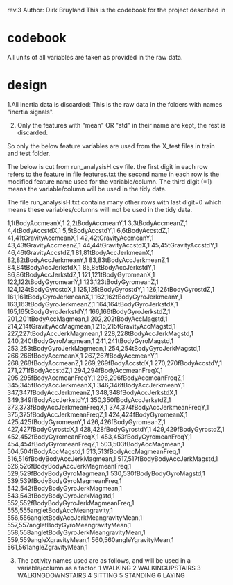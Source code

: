 rev.3
Author: Dirk Bruyland
This is the codebook for the project described in



codebook
=========
All units of all variables are taken as provided in the raw data.



design
=======
1.All inertia data is discarded:
This is the raw data in the folders with names "inertia signals".

2. Only the features with "mean" OR "std" in their name are kept, the rest is discarded.

So only the below feature variables are used from the X_test files in train and test folder.

The below is cut from run_analysisH.csv file.
the first digit in each row refers to the feature in file features.txt
the second name in each row is the modified feature name used for the variable/column.
The third digit (=1) means the variable/column will be used in the tidy data.

The file run_analysisH.txt contains many other rows with last digit=0 which means these
variables/columns willl not be used in the tidy data.

1,1tBodyAccmeanX,1
2,2tBodyAccmeanY,1
3,3tBodyAccmeanZ,1
4,4tBodyAccstdX,1
5,5tBodyAccstdY,1
6,6tBodyAccstdZ,1
41,41tGravityAccmeanX,1
42,42tGravityAccmeanY,1
43,43tGravityAccmeanZ,1
44,44tGravityAccstdX,1
45,45tGravityAccstdY,1
46,46tGravityAccstdZ,1
81,81tBodyAccJerkmeanX,1
82,82tBodyAccJerkmeanY,1
83,83tBodyAccJerkmeanZ,1
84,84tBodyAccJerkstdX,1
85,85tBodyAccJerkstdY,1
86,86tBodyAccJerkstdZ,1
121,121tBodyGyromeanX,1
122,122tBodyGyromeanY,1
123,123tBodyGyromeanZ,1
124,124tBodyGyrostdX,1
125,125tBodyGyrostdY,1
126,126tBodyGyrostdZ,1
161,161tBodyGyroJerkmeanX,1
162,162tBodyGyroJerkmeanY,1
163,163tBodyGyroJerkmeanZ,1
164,164tBodyGyroJerkstdX,1
165,165tBodyGyroJerkstdY,1
166,166tBodyGyroJerkstdZ,1
201,201tBodyAccMagmean,1
202,202tBodyAccMagstd,1
214,214tGravityAccMagmean,1
215,215tGravityAccMagstd,1
227,227tBodyAccJerkMagmean,1
228,228tBodyAccJerkMagstd,1
240,240tBodyGyroMagmean,1
241,241tBodyGyroMagstd,1
253,253tBodyGyroJerkMagmean,1
254,254tBodyGyroJerkMagstd,1
266,266fBodyAccmeanX,1
267,267fBodyAccmeanY,1
268,268fBodyAccmeanZ,1
269,269fBodyAccstdX,1
270,270fBodyAccstdY,1
271,271fBodyAccstdZ,1
294,294fBodyAccmeanFreqX,1
295,295fBodyAccmeanFreqY,1
296,296fBodyAccmeanFreqZ,1
345,345fBodyAccJerkmeanX,1
346,346fBodyAccJerkmeanY,1
347,347fBodyAccJerkmeanZ,1
348,348fBodyAccJerkstdX,1
349,349fBodyAccJerkstdY,1
350,350fBodyAccJerkstdZ,1
373,373fBodyAccJerkmeanFreqX,1
374,374fBodyAccJerkmeanFreqY,1
375,375fBodyAccJerkmeanFreqZ,1
424,424fBodyGyromeanX,1
425,425fBodyGyromeanY,1
426,426fBodyGyromeanZ,1
427,427fBodyGyrostdX,1
428,428fBodyGyrostdY,1
429,429fBodyGyrostdZ,1
452,452fBodyGyromeanFreqX,1
453,453fBodyGyromeanFreqY,1
454,454fBodyGyromeanFreqZ,1
503,503fBodyAccMagmean,1
504,504fBodyAccMagstd,1
513,513fBodyAccMagmeanFreq,1
516,516fBodyBodyAccJerkMagmean,1
517,517fBodyBodyAccJerkMagstd,1
526,526fBodyBodyAccJerkMagmeanFreq,1
529,529fBodyBodyGyroMagmean,1
530,530fBodyBodyGyroMagstd,1
539,539fBodyBodyGyroMagmeanFreq,1
542,542fBodyBodyGyroJerkMagmean,1
543,543fBodyBodyGyroJerkMagstd,1
552,552fBodyBodyGyroJerkMagmeanFreq,1
555,555angletBodyAccMeangravity,1
556,556angletBodyAccJerkMeangravityMean,1
557,557angletBodyGyroMeangravityMean,1
558,558angletBodyGyroJerkMeangravityMean,1
559,559angleXgravityMean,1
560,560angleYgravityMean,1
561,561angleZgravityMean,1
 
3. The activity names used are as follows, and
will be used in a variable/column as a factor.
1 WALKING
2 WALKINGUPSTAIRS
3 WALKINGDOWNSTAIRS
4 SITTING
5 STANDING
6 LAYING 
 
 
 
 